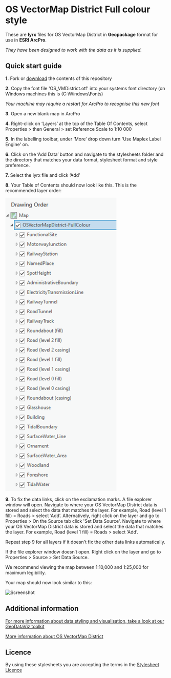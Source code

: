 # OS VectorMap District Full colour style

These are **lyrx** files for OS VectorMap District in **Geopackage** format for use in **ESRI ArcPro**.

*They have been designed to work with the data as it is supplied.*

## Quick start guide

**1.**  Fork or [download](https://github.com/OrdnanceSurvey/OS-VectorMap-District-stylesheets/archive/master.zip) the contents of this repository

**2.**  Copy the font file 'OS_VMDistrict.otf' into your systems font directory (on Windows machines this is (C:\Windows\Fonts)

*Your machine may require a restart for ArcPro to recognise this new font*

**3.**  Open a new blank map in ArcPro

**4.** Right-click on ‘Layers’ at the top of the Table Of Contents, select Properties > then General > set Reference Scale to 1:10 000

**5.**  In the labelling toolbar, under ‘More’ drop down turn 'Use Maplex Label Engine' on.

**6.**  Click on the ‘Add Data’ button and navigate to the stylesheets folder and the directory that matches your data format, stylesheet format and style preference. 

**7.**  Select the lyrx file and click ‘Add’

**8.**  Your Table of Contents should now look like this. This is the recommended layer order:

  ![Screenshot](https://github.com/OrdnanceSurvey/OS-VectorMap-District-stylesheets/blob/28c0827a56f26a2dd5ef581740ac51e75370ee11/Geopackage%20stylesheets/ESRI%20ArcPro%20stylesheets%20(LYRX)/Fullcolour%20style/images/VMD_layerorder.PNG "Recommended layer order for OS VectorMap District")

**9.**  To fix the data links, click on the exclamation marks. A file explorer window will open. Navigate to where your OS VectorMap District data is stored and select the data that matches the layer. For example, Road (level 1 fill) = Roads > select ‘Add’. Alternatively, right click on the layer and go to Properties > On the Source tab click 'Set Data Source'. Navigate to where your OS VectorMap District data is stored and select the data that matches the layer. For example, Road (level 1 fill) = Roads > select ‘Add’.

Repeat step 9 for all layers if it doesn't fix the other data links automatically.

If the file explorer window doesn’t open. Right click on the layer and go to Properties > Source > Set Data Source.

We recommend viewing the map between 1:10,000 and 1:25,000 for maximum legibility.

Your map should now look similar to this: 

  ![Screenshot](https://raw.githubusercontent.com/OrdnanceSurvey/OS-VectorMap-District-stylesheets/master/ESRI%20Shapefile%20stylesheets/ESRI%20ArcPro%20Stylesheets%20(LYRX)/Fullcolour%20style/images/VMD_Fullcolour.JPG "Screenshot of OS VectorMap District")

## Additional information

[For more information about data styling and visualisation, take a look at our GeoDataViz toolkit](https://github.com/OrdnanceSurvey/GeoDataViz-Toolkit)

[More information about OS VectorMap District](http://www.ordnancesurvey.co.uk/business-and-government/products/os-vector-map-district.html)

## Licence

By using these stylesheets you are accepting the terms in the [Stylesheet Licence](http://www.ordnancesurvey.co.uk/docs/licences/stylesheet-licence-v2.pdf)

